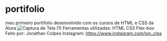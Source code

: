 # portifolio
meu primeiro portifolio desenvolvido com os cursos de HTML e CSS da Alura
![Captura de Tela (1)](https://github.com/Jonathanclps/portifolio/assets/134884017/ea646137-e179-4e44-a0b7-c9173d2d4c19)
Ferramentas utilizadas:
HTML
CSS
Flex-box
Feito por:
Jonathan Colpes
Instagram: https://www.instagram.com/jon_clps
